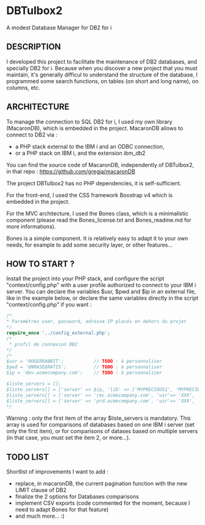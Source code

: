 # DBTulbox2
A modest Database Manager for DB2 for i

## DESCRIPTION

I developed this project to facilitate the maintenance of DB2 databases, and specially DB2 for i.
Because when you discover a new project that you must maintain, it's generally difficul to understand the structure of the database, I programmed some search functions, on tables (on short and long name), on columns, etc.

## ARCHITECTURE

To manage the connection to SQL DB2 for i, I used my own library (MacaronDB), which is embedded in the project. MacaronDB allows to connect to DB2 via : 
 * a PHP stack external to the IBM i and an ODBC connection, 
 * or a PHP stack on IBM i, and the extension ibm_db2

You can find the source code of MacaronDB, independently of DBTulbox2, in that repo :
https://github.com/gregja/macaronDB

The project DBTulbox2 has no PHP dependencies, it is self-sufficient.

For the front-end, I used the CSS framework Boostrap v4 which is embedded in the project.

For the MVC architecture, I used the Bones class, which is a minimalistic component (please read the Bones_license.txt and Bones_readme.md for more informations).

Bones is a simple component. It is relatively easy to adapt it to your own needs, for example to add some security layer, or other features...

## HOW TO START ?

Install the project into your PHP stack, and configure the script "context/config.php" with a user profile authorized to connect to your IBM i server. 
You can declare the variables $usr, $pwd and $ip in an external file, like in the example below, or declare the same variables directly in the script "context/config.php" if you want :

```PHP
/*
* Paramètres user, password, adresse IP placés en dehors du projet
*/
require_once '../config_external.php';
/*
 * profil de connexion DB2
*/
/*
$usr = 'ROGERRABBIT';           // TODO : à personnaliser
$pwd = 'ONRASEGRATIS';          // TODO : à personnaliser
$ip = 'dev.acmecompany.com';    // TODO : à personnaliser

$liste_servers = [];
$liste_servers[] = ['server' => $ip, 'lib' => ['MYPRECIOUS1', 'MYPRECIOUS2'] ];
$liste_servers[] = ['server' => 'rec.acmecompany.com', 'usr'=> 'XXX', 'pwd' => 'ZZZ', 'lib' => []];
$liste_servers[] = ['server' => 'prd.acmecompany.com', 'usr'=> 'XXX', 'pwd' => 'ZZZ', 'lib' => []];
*/
```
Warning : only the first item of the array $liste_servers is mandatory. This array is used for comparisons of databases based on one IBM i server (set only the first item), or for comparisons of datases based on multiple servers (in that case, you must set the item 2, or more...). 

## TODO LIST 

Shortlist of improvements I want to add :
 * replace, in macaronDB, the current pagination function with the new LIMIT clause of DB2
 * finalize the 2 options for Databases comparisons
 * implement CSV exports (code commented for the moment, because I need to adapt Bones for that feature)
 * and much more... :)


